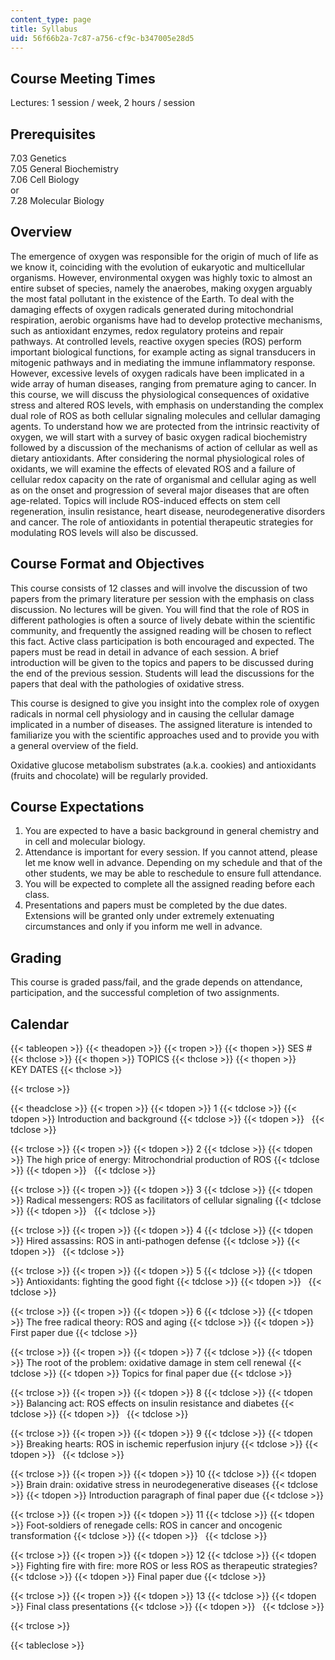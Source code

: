 ```yaml
---
content_type: page
title: Syllabus
uid: 56f66b2a-7c87-a756-cf9c-b347005e28d5
---
```


Course Meeting Times
--------------------

Lectures: 1 session / week, 2 hours / session

Prerequisites
-------------

7.03 Genetics  
7.05 General Biochemistry  
7.06 Cell Biology  
or  
7.28 Molecular Biology

Overview
--------

The emergence of oxygen was responsible for the origin of much of life as we know it, coinciding with the evolution of eukaryotic and multicellular organisms. However, environmental oxygen was highly toxic to almost an entire subset of species, namely the anaerobes, making oxygen arguably the most fatal pollutant in the existence of the Earth. To deal with the damaging effects of oxygen radicals generated during mitochondrial respiration, aerobic organisms have had to develop protective mechanisms, such as antioxidant enzymes, redox regulatory proteins and repair pathways. At controlled levels, reactive oxygen species (ROS) perform important biological functions, for example acting as signal transducers in mitogenic pathways and in mediating the immune inflammatory response. However, excessive levels of oxygen radicals have been implicated in a wide array of human diseases, ranging from premature aging to cancer. In this course, we will discuss the physiological consequences of oxidative stress and altered ROS levels, with emphasis on understanding the complex dual role of ROS as both cellular signaling molecules and cellular damaging agents. To understand how we are protected from the intrinsic reactivity of oxygen, we will start with a survey of basic oxygen radical biochemistry followed by a discussion of the mechanisms of action of cellular as well as dietary antioxidants. After considering the normal physiological roles of oxidants, we will examine the effects of elevated ROS and a failure of cellular redox capacity on the rate of organismal and cellular aging as well as on the onset and progression of several major diseases that are often age-related. Topics will include ROS-induced effects on stem cell regeneration, insulin resistance, heart disease, neurodegenerative disorders and cancer. The role of antioxidants in potential therapeutic strategies for modulating ROS levels will also be discussed.

Course Format and Objectives
----------------------------

This course consists of 12 classes and will involve the discussion of two papers from the primary literature per session with the emphasis on class discussion. No lectures will be given. You will find that the role of ROS in different pathologies is often a source of lively debate within the scientific community, and frequently the assigned reading will be chosen to reflect this fact. Active class participation is both encouraged and expected. The papers must be read in detail in advance of each session. A brief introduction will be given to the topics and papers to be discussed during the end of the previous session. Students will lead the discussions for the papers that deal with the pathologies of oxidative stress.

This course is designed to give you insight into the complex role of oxygen radicals in normal cell physiology and in causing the cellular damage implicated in a number of diseases. The assigned literature is intended to familiarize you with the scientific approaches used and to provide you with a general overview of the field.

Oxidative glucose metabolism substrates (a.k.a. cookies) and antioxidants (fruits and chocolate) will be regularly provided.

Course Expectations
-------------------

1.  You are expected to have a basic background in general chemistry and in cell and molecular biology.
2.  Attendance is important for every session. If you cannot attend, please let me know well in advance. Depending on my schedule and that of the other students, we may be able to reschedule to ensure full attendance.
3.  You will be expected to complete all the assigned reading before each class.
4.  Presentations and papers must be completed by the due dates. Extensions will be granted only under extremely extenuating circumstances and only if you inform me well in advance.

Grading
-------

This course is graded pass/fail, and the grade depends on attendance, participation, and the successful completion of two assignments.

Calendar
--------

{{< tableopen >}}
{{< theadopen >}}
{{< tropen >}}
{{< thopen >}}
SES #
{{< thclose >}}
{{< thopen >}}
TOPICS
{{< thclose >}}
{{< thopen >}}
KEY DATES
{{< thclose >}}

{{< trclose >}}

{{< theadclose >}}
{{< tropen >}}
{{< tdopen >}}
1
{{< tdclose >}}
{{< tdopen >}}
Introduction and background
{{< tdclose >}}
{{< tdopen >}}
 
{{< tdclose >}}

{{< trclose >}}
{{< tropen >}}
{{< tdopen >}}
2
{{< tdclose >}}
{{< tdopen >}}
The high price of energy: Mitrochondrial production of ROS
{{< tdclose >}}
{{< tdopen >}}
 
{{< tdclose >}}

{{< trclose >}}
{{< tropen >}}
{{< tdopen >}}
3
{{< tdclose >}}
{{< tdopen >}}
Radical messengers: ROS as facilitators of cellular signaling
{{< tdclose >}}
{{< tdopen >}}
 
{{< tdclose >}}

{{< trclose >}}
{{< tropen >}}
{{< tdopen >}}
4
{{< tdclose >}}
{{< tdopen >}}
Hired assassins: ROS in anti-pathogen defense
{{< tdclose >}}
{{< tdopen >}}
 
{{< tdclose >}}

{{< trclose >}}
{{< tropen >}}
{{< tdopen >}}
5
{{< tdclose >}}
{{< tdopen >}}
Antioxidants: fighting the good fight
{{< tdclose >}}
{{< tdopen >}}
 
{{< tdclose >}}

{{< trclose >}}
{{< tropen >}}
{{< tdopen >}}
6
{{< tdclose >}}
{{< tdopen >}}
The free radical theory: ROS and aging
{{< tdclose >}}
{{< tdopen >}}
First paper due
{{< tdclose >}}

{{< trclose >}}
{{< tropen >}}
{{< tdopen >}}
7
{{< tdclose >}}
{{< tdopen >}}
The root of the problem: oxidative damage in stem cell renewal
{{< tdclose >}}
{{< tdopen >}}
Topics for final paper due
{{< tdclose >}}

{{< trclose >}}
{{< tropen >}}
{{< tdopen >}}
8
{{< tdclose >}}
{{< tdopen >}}
Balancing act: ROS effects on insulin resistance and diabetes
{{< tdclose >}}
{{< tdopen >}}
 
{{< tdclose >}}

{{< trclose >}}
{{< tropen >}}
{{< tdopen >}}
9
{{< tdclose >}}
{{< tdopen >}}
Breaking hearts: ROS in ischemic reperfusion injury
{{< tdclose >}}
{{< tdopen >}}
 
{{< tdclose >}}

{{< trclose >}}
{{< tropen >}}
{{< tdopen >}}
10
{{< tdclose >}}
{{< tdopen >}}
Brain drain: oxidative stress in neurodegenerative diseases
{{< tdclose >}}
{{< tdopen >}}
Introduction paragraph of final paper due
{{< tdclose >}}

{{< trclose >}}
{{< tropen >}}
{{< tdopen >}}
11
{{< tdclose >}}
{{< tdopen >}}
Foot-soldiers of renegade cells: ROS in cancer and oncogenic transformation
{{< tdclose >}}
{{< tdopen >}}
 
{{< tdclose >}}

{{< trclose >}}
{{< tropen >}}
{{< tdopen >}}
12
{{< tdclose >}}
{{< tdopen >}}
Fighting fire with fire: more ROS or less ROS as therapeutic strategies?
{{< tdclose >}}
{{< tdopen >}}
Final paper due
{{< tdclose >}}

{{< trclose >}}
{{< tropen >}}
{{< tdopen >}}
13
{{< tdclose >}}
{{< tdopen >}}
Final class presentations
{{< tdclose >}}
{{< tdopen >}}
 
{{< tdclose >}}

{{< trclose >}}

{{< tableclose >}}